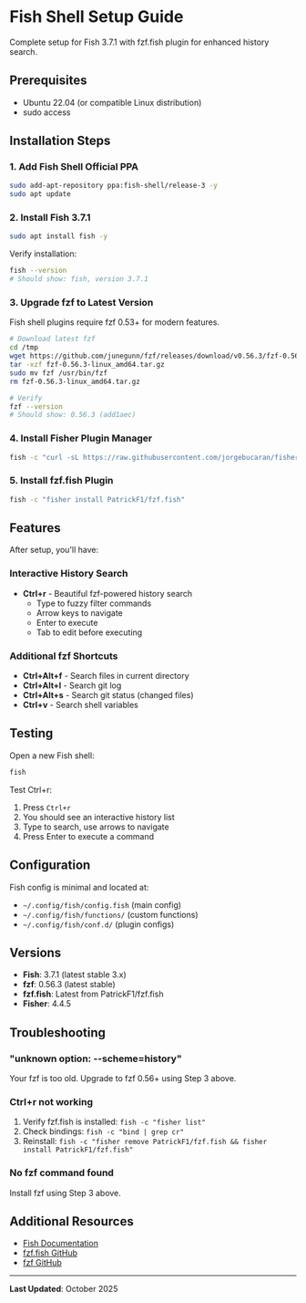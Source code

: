 # Fish Shell Setup Guide

Complete setup for Fish 3.7.1 with fzf.fish plugin for enhanced history search.

## Prerequisites

- Ubuntu 22.04 (or compatible Linux distribution)
- sudo access

## Installation Steps

### 1. Add Fish Shell Official PPA

```bash
sudo add-apt-repository ppa:fish-shell/release-3 -y
sudo apt update
```

### 2. Install Fish 3.7.1

```bash
sudo apt install fish -y
```

Verify installation:
```bash
fish --version
# Should show: fish, version 3.7.1
```

### 3. Upgrade fzf to Latest Version

Fish shell plugins require fzf 0.53+ for modern features.

```bash
# Download latest fzf
cd /tmp
wget https://github.com/junegunn/fzf/releases/download/v0.56.3/fzf-0.56.3-linux_amd64.tar.gz
tar -xzf fzf-0.56.3-linux_amd64.tar.gz
sudo mv fzf /usr/bin/fzf
rm fzf-0.56.3-linux_amd64.tar.gz

# Verify
fzf --version
# Should show: 0.56.3 (add1aec)
```

### 4. Install Fisher Plugin Manager

```bash
fish -c "curl -sL https://raw.githubusercontent.com/jorgebucaran/fisher/main/functions/fisher.fish | source && fisher install jorgebucaran/fisher"
```

### 5. Install fzf.fish Plugin

```bash
fish -c "fisher install PatrickF1/fzf.fish"
```

## Features

After setup, you'll have:

### Interactive History Search
- **Ctrl+r** - Beautiful fzf-powered history search
  - Type to fuzzy filter commands
  - Arrow keys to navigate
  - Enter to execute
  - Tab to edit before executing

### Additional fzf Shortcuts
- **Ctrl+Alt+f** - Search files in current directory
- **Ctrl+Alt+l** - Search git log
- **Ctrl+Alt+s** - Search git status (changed files)
- **Ctrl+v** - Search shell variables

## Testing

Open a new Fish shell:
```bash
fish
```

Test Ctrl+r:
1. Press `Ctrl+r`
2. You should see an interactive history list
3. Type to search, use arrows to navigate
4. Press Enter to execute a command

## Configuration

Fish config is minimal and located at:
- `~/.config/fish/config.fish` (main config)
- `~/.config/fish/functions/` (custom functions)
- `~/.config/fish/conf.d/` (plugin configs)

## Versions

- **Fish**: 3.7.1 (latest stable 3.x)
- **fzf**: 0.56.3 (latest stable)
- **fzf.fish**: Latest from PatrickF1/fzf.fish
- **Fisher**: 4.4.5

## Troubleshooting

### "unknown option: --scheme=history"
Your fzf is too old. Upgrade to fzf 0.56+ using Step 3 above.

### Ctrl+r not working
1. Verify fzf.fish is installed: `fish -c "fisher list"`
2. Check bindings: `fish -c "bind | grep cr"`
3. Reinstall: `fish -c "fisher remove PatrickF1/fzf.fish && fisher install PatrickF1/fzf.fish"`

### No fzf command found
Install fzf using Step 3 above.

## Additional Resources

- [Fish Documentation](https://fishshell.com/docs/current/)
- [fzf.fish GitHub](https://github.com/PatrickF1/fzf.fish)
- [fzf GitHub](https://github.com/junegunn/fzf)

---
**Last Updated**: October 2025
